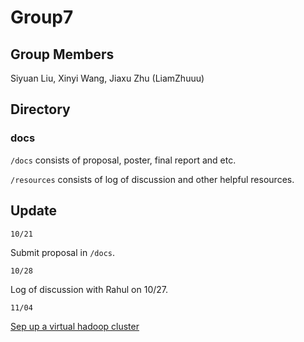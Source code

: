 # Group7

## Group Members
Siyuan Liu, Xinyi Wang, Jiaxu Zhu (LiamZhuuu)

## Directory

### docs 
`/docs` consists of proposal, poster, final report and etc.

`/resources` consists of log of discussion and other helpful resources.

## Update
`10/21`

Submit proposal in `/docs`.

`10/28`

Log of discussion with Rahul on 10/27.

`11/04`

[Sep up a virtual hadoop cluster](http://blog.cloudera.com/blog/2013/04/how-to-use-vagrant-to-set-up-a-virtual-hadoop-cluster/)
